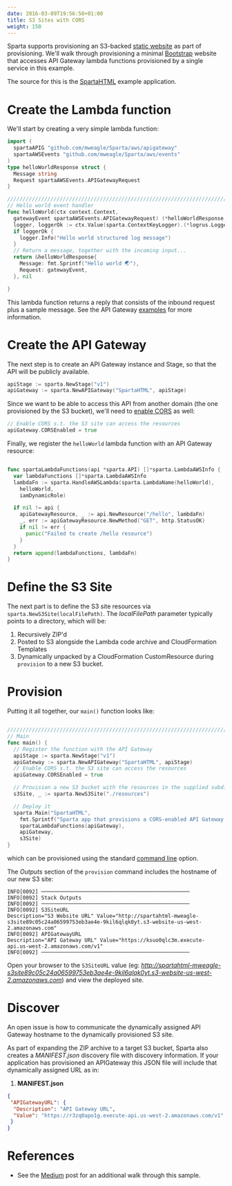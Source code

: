 ```yaml
---
date: 2016-03-09T19:56:50+01:00
title: S3 Sites with CORS
weight: 150
---
```


Sparta supports provisioning an S3-backed [static website](http://docs.aws.amazon.com/AmazonS3/latest/dev/WebsiteHosting.html) as part of provisioning.  We'll walk through provisioning a minimal [Bootstrap](http://getbootstrap.com) website that accesses API Gateway lambda functions provisioned by a single service in this example.

The source for this is the [SpartaHTML](https://github.com/mweagle/SpartaHTML) example application.

# Create the Lambda function

We'll start by creating a very simple lambda function:

```go
import (
  spartaAPIG "github.com/mweagle/Sparta/aws/apigateway"
  spartaAWSEvents "github.com/mweagle/Sparta/aws/events"
)
type helloWorldResponse struct {
  Message string
  Request spartaAWSEvents.APIGatewayRequest
}

////////////////////////////////////////////////////////////////////////////////
// Hello world event handler
func helloWorld(ctx context.Context,
  gatewayEvent spartaAWSEvents.APIGatewayRequest) (*helloWorldResponse, *spartaAPIG.Error) {
  logger, loggerOk := ctx.Value(sparta.ContextKeyLogger).(*logrus.Logger)
  if loggerOk {
    logger.Info("Hello world structured log message")
  }
  // Return a message, together with the incoming input...
  return &helloWorldResponse{
    Message: fmt.Sprintf("Hello world 🌏"),
    Request: gatewayEvent,
  }, nil

}

```

This lambda function returns a reply that consists of the inbound
request plus a sample message.  See the API Gateway [examples](/reference/apigateway)
for more information.

# Create the API Gateway

The next step is to create an API Gateway instance and Stage, so that the API will be publicly available.

```go
apiStage := sparta.NewStage("v1")
apiGateway := sparta.NewAPIGateway("SpartaHTML", apiStage)
```

Since we want to be able to access this API from another domain (the one provisioned by the S3 bucket), we'll need to [enable CORS](http://docs.aws.amazon.com/apigateway/latest/developerguide/how-to-cors.html) as well:

```go
// Enable CORS s.t. the S3 site can access the resources
apiGateway.CORSEnabled = true
```

Finally, we register the `helloWorld` lambda function with an API Gateway resource:

```go

func spartaLambdaFunctions(api *sparta.API) []*sparta.LambdaAWSInfo {
  var lambdaFunctions []*sparta.LambdaAWSInfo
  lambdaFn := sparta.HandleAWSLambda(sparta.LambdaName(helloWorld),
    helloWorld,
    iamDynamicRole)

  if nil != api {
    apiGatewayResource, _ := api.NewResource("/hello", lambdaFn)
    _, err := apiGatewayResource.NewMethod("GET", http.StatusOK)
    if nil != err {
      panic("Failed to create /hello resource")
    }
  }
  return append(lambdaFunctions, lambdaFn)
}
```


# Define the S3 Site

The next part is to define the S3 site resources via `sparta.NewS3Site(localFilePath)`.  The _localFilePath_ parameter
typically points to a directory, which will be:

  1. Recursively ZIP'd
  1. Posted to S3 alongside the Lambda code archive and CloudFormation Templates
  1. Dynamically unpacked by a CloudFormation CustomResource during `provision` to a new S3 bucket.

# Provision

Putting it all together, our `main()` function looks like:

```go

////////////////////////////////////////////////////////////////////////////////
// Main
func main() {
  // Register the function with the API Gateway
  apiStage := sparta.NewStage("v1")
  apiGateway := sparta.NewAPIGateway("SpartaHTML", apiStage)
  // Enable CORS s.t. the S3 site can access the resources
  apiGateway.CORSEnabled = true

  // Provision a new S3 bucket with the resources in the supplied subdirectory
  s3Site, _ := sparta.NewS3Site("./resources")

  // Deploy it
  sparta.Main("SpartaHTML",
    fmt.Sprintf("Sparta app that provisions a CORS-enabled API Gateway together with an S3 site"),
    spartaLambdaFunctions(apiGateway),
    apiGateway,
    s3Site)
}
```

which can be provisioned using the standard [command line](/reference/commandline) option.

The _Outputs_ section of the `provision` command includes the hostname of our new S3 site:

```nohighlight
INFO[0092] ────────────────────────────────────────────────
INFO[0092] Stack Outputs
INFO[0092] ────────────────────────────────────────────────
INFO[0092] S3SiteURL                                     Description="S3 Website URL" Value="http://spartahtml-mweagle-s3site89c05c24a06599753eb3ae4e-9kil6qlqk0yt.s3-website-us-west-2.amazonaws.com"
INFO[0092] APIGatewayURL                                 Description="API Gateway URL" Value="https://ksuo0qlc3m.execute-api.us-west-2.amazonaws.com/v1"
INFO[0092] ────────────────────────────────────────────────
```

Open your browser to the `S3SiteURL` value (eg: _http://spartahtml-mweagle-s3site89c05c24a06599753eb3ae4e-9kil6qlqk0yt.s3-website-us-west-2.amazonaws.com_) and view the deployed site.

# Discover

An open issue is how to communicate the dynamically assigned API Gateway hostname to the dynamically provisioned S3 site.

As part of expanding the ZIP archive to a target S3 bucket, Sparta also creates a _MANIFEST.json_ discovery file with discovery information. If your application has provisioned an APIGateway this JSON file will include that dynamically assigned URL as in:

  1. **MANIFEST.json**

```json
{
 "APIGatewayURL": {
  "Description": "API Gateway URL",
  "Value": "https://r3zq0apo1g.execute-api.us-west-2.amazonaws.com/v1"
 }
}
```

# References

* See the [Medium](https://read.acloud.guru/go-aws-lambda-building-an-html-website-with-api-gateway-and-lambda-for-go-using-sparta-5e6fe79f63ef) post for an additional walk through this sample.